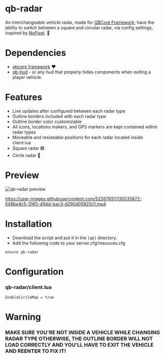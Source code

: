 # qb-radar
An interchangeable vehicle radar, made for [QBCore Framework](https://github.com/qbcore-framework); have the ability to switch between a square and circular radar, via config settings, inspired by [NoPixel](https://www.nopixel.net/). :green_heart:

# Dependencies
* [qbcore framework](https://github.com/qbcore-framework) ❤️
* [qb-hud](https://github.com/qbcore-framework/qb-hud) - or any hud that properly hides components when exiting a player vehicle.

# Features
* Live updates after configured between each radar type
* Outline borders included with each radar type
* Outline border color customizable
* All icons, locations makers, and GPS markers are kept contained within radar types
* Moveable and resizeable positions for each radar located inside client.lua
* Square radar 🟦
* Circle radar 🔵

# Preview
![qb-radar preview](https://i.imgur.com/puhIcBf.png)

https://user-images.githubusercontent.com/52267651/130535872-548be4c5-3165-49dd-bac3-d290d05820c1.mp4

# Installation

* Download the script and put it in the `[qb]` directory.
* Add the following code to your server.cfg/resouces.cfg
```
ensure qb-radar
```

# Configuration
### qb-radar/client.lua
```
EnableCircleMap = true
```

# Warning
### MAKE SURE YOU'RE NOT INSIDE A VEHICLE WHILE CHANGING RADAR TYPE OTHERWISE, THE OUTLINE BORDER WILL NOT LOAD CORRECTLY AND YOU'LL HAVE TO EXIT THE VEHICLE AND REENTER TO FIX IT! ###
